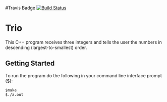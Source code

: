 #Travis Badge
[![Build Status](https://travis-ci.org/AdamGonzalezJr/Trio.svg?branch=master)](https://travis-ci.org/AdamGonzalezJr/Trio)


# Trio

This C++ program receives three integers and tells the user the numbers in descending (largest-to-smallest) order.

## Getting Started

To run the program do the following in your command line interface prompt ($):

```
$make
$./a.out
```

